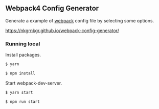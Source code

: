 Webpack4 Config Generator
----

Generate a example of [webpack](https://webpack.js.org/) config file by selecting some options.

https://nkgrnkgr.github.io/webpack-config-generator/

### Running local


Install packages.

```bash
$ yarn
```

```bash
$ npm install
```

Start webpack-dev-server.

```bash
$ yarn start
```
```bash
$ npm run start
```

